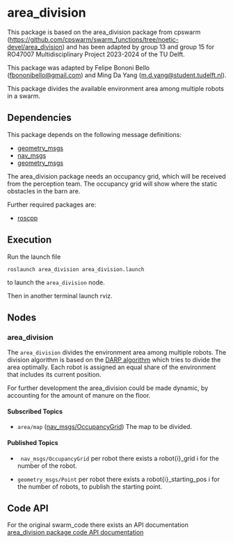 # area_division
This package is based on the area_division package from cpswarm (https://github.com/cpswarm/swarm_functions/tree/noetic-devel/area_division) and has been adapted by group 13 and group 15 for RO47007 Multidisciplinary Project 2023-2024 of the TU Delft.

This package was adapted by Felipe Bononi Bello (fbononibello@gmail.com) and Ming Da Yang (m.d.yang@student.tudelft.nl).


This package divides the available environment area among multiple robots in a swarm. 

## Dependencies
This package depends on the following message definitions:
* [geometry_msgs](https://wiki.ros.org/geometry_msgs)
* [nav_msgs](https://wiki.ros.org/nav_msgs)
* [geometry_msgs](http://wiki.ros.org/geometry_msgs)

The area_division package needs an occupancy grid, which will be received from the perception team. The occupancy grid will show where the static obstacles in the barn are.

Further required packages are:
* [roscpp](https://wiki.ros.org/roscpp/)

## Execution
Run the launch file
```
roslaunch area_division area_division.launch
```
to launch the `area_division` node.

Then in another terminal launch rviz.
## Nodes

### area_division
The `area_division` divides the environment area among multiple robots. The division algorithm is based on the [DARP algorithm](https://github.com/athakapo/DARP) which tries to divide the area optimally. Each robot is assigned an equal share of the environment that includes its current position. 

For further development the area_division could be made dynamic, by accounting for the amount of manure on the floor.

#### Subscribed Topics
<!-- * `state` ([cpswarm_msgs/StateEvent](https://cpswarm.github.io/cpswarm_msgs/html/msg/StateEvent.html))
  The behavior state of this CPS.
* `swarm_state` ([cpswarm_msgs/ArrayOfStates](https://cpswarm.github.io/cpswarm_msgs/html/msg/ArrayOfStates.html))
  The behavior states of the other CPSs.-->
<!-- * `pos_provider/pose` ([geometry_msgs/PoseStamped](https://docs.ros.org/api/geometry_msgs/html/msg/PoseStamped.html)) 
  The current position of this CPS. -->
* `area/map` ([nav_msgs/OccupancyGrid](http://docs.ros.org/api/nav_msgs/html/msg/OccupancyGrid.html))
  The map to be divided.
<!-- * `bridge/uuid` ([swarmros/String](https://cpswarm.github.io/swarmio/swarmros/msg/String.html))
  The UUID of this CPS.
* `bridge/events/area_division` ([cpswarm_msgs/AreaDivisionEvent](https://cpswarm.github.io/cpswarm_msgs/html/msg/AreaDivisionEvent.html))
  The area division requests from other CPSs. Messages are exchanged between CPSs using the [CPSwarm Communication Library](https://github.com/cpswarm/swarmio). -->

#### Published Topics
<!-- * `pos_controller/goal_position` ([geometry_msgs/PoseStamped](https://docs.ros.org/api/geometry_msgs/html/msg/PoseStamped.html))
  The topic for stoping the CPS.
* `area_division` ([cpswarm_msgs/AreaDivisionEvent](https://cpswarm.github.io/cpswarm_msgs/html/msg/AreaDivisionEvent.html))
  The topic for requesting area division among the available CPSs in the swarm. The request is forwarded by the [CPSwarm Communication Library](https://github.com/cpswarm/swarmio) to the other swarm members.
* `area/assigned` ([nav_msgs/OccupancyGrid](http://docs.ros.org/api/nav_msgs/html/msg/OccupancyGrid.html))
  The area assigned to this CPS.
* `area/rotated` ([nav_msgs/OccupancyGrid](http://docs.ros.org/api/nav_msgs/html/msg/OccupancyGrid.html))
  The area to be divided, rotated so the lower boundary is horizontal. For visualization purposes, only published if the parameter `visualize` is set to true.
* `area/downsampled` ([nav_msgs/OccupancyGrid](http://docs.ros.org/api/nav_msgs/html/msg/OccupancyGrid.html))
  The area to be divided, downsampled to a lower resolution. For visualization purposes, only published if the parameter `visualize` is set to true. -->
* ` nav_msgs/OccupancyGrid` per robot there exists a robot{i}_grid i for the number of the robot.

* `geometry_msgs/Point` per robot there exists a robot{i}_starting_pos i for the number of robots, to publish the starting point.

<!-- #### Services Called
* `area/get_rotation` ([cpswarm_msgs/GetDouble](https://cpswarm.github.io/cpswarm_msgs/html/srv/GetDouble.html))
  Get the rotation required to align the lower boundary of the area horizontally. -->

<!-- #### Parameters
* `~loop_rate` (real, default: `1.5`)
  The frequency in Hz at which to run the control loops.
* `~queue_size` (integer, default: `10`)
  The size of the message queue used for publishing and subscribing to topics.
* `resolution` (real, default: `1.0`)
  The grid map underlying the area division will be downsampled to this resolution in meter / cell.
* `~swarm_timeout` (real, default: `5.0`)
  The time in seconds communication in the swarm can be delayed at most. Used to wait after an area division event before starting the area division or time after which it is assumed that a swarm member has left the swarm if no position update has been received.
* `~visualize` (boolean, default: `false`)
  Whether to publish the area division on a topic for visualization.
* `~states` (string list, default: `[]`)
  Only CPSs in these states divide the area among each other.
* `~/optimizer/iterations` (integer, default: `10`)
  Maximum number of iterations of the optimization algorithm.
* `~/optimizer/variate_weight` (real, default: `0.01`)
  Maximum variate weight of connected components.
* `~/optimizer/discrepancy` (integer, default: `30`)
  Maximum difference between number of assigned grid cells to each CPS. -->

## Code API
For the original swarm_code there exists an API documentation
[area_division package code API documentation](https://cpswarm.github.io/swarm_functions/area_division/docs/html/files.html)